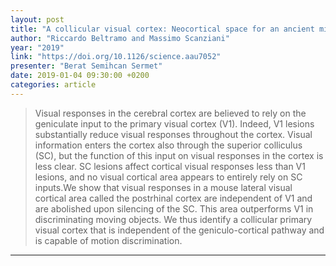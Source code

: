 ```yaml
---
layout: post
title: "A collicular visual cortex: Neocortical space for an ancient midbrain visual structure"
author: "Riccardo Beltramo and Massimo Scanziani"
year: "2019"
link: "https://doi.org/10.1126/science.aau7052"
presenter: "Berat Semihcan Sermet"
date: 2019-01-04 09:30:00 +0200
categories: article
---
```


> Visual responses in the cerebral cortex are believed to rely on the geniculate input to the primary visual cortex (V1). Indeed, V1 lesions substantially reduce visual responses throughout the cortex. Visual information enters the cortex also through the superior colliculus (SC), but the function of this input on visual responses in the cortex is less clear. SC lesions affect cortical visual responses less than V1 lesions, and no visual cortical area appears to entirely rely on SC inputs.We show that visual responses in a mouse lateral visual cortical area called the postrhinal cortex are independent of V1 and are abolished upon silencing of the SC. This area outperforms V1 in discriminating moving objects. We thus identify a collicular primary visual cortex that is independent of the geniculo-cortical pathway and is capable of motion discrimination.
---
